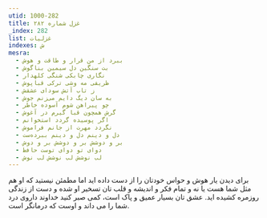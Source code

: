 ```yaml
---
utid: 1000-282
title: غزل شماره ۲۸۲
_index: 282
list: غزلیات
indexes: ش
mesra:
  - ببرد از من قرار و طاقت و هوش
  - بت سنگین دل سیمین بناگوش
  - نگاری چابکی شنگی کلهدار
  - ظریفی مه وشی ترکی قباپوش
  - ز تاب آتش سودای عشقش
  - به سان دیگ دایم می‌زنم جوش
  - چو پیراهن شوم آسوده خاطر
  - گرش همچون قبا گیرم در آغوش
  - اگر پوسیده گردد استخوانم
  - نگردد مهرت از جانم فراموش
  - دل و دینم دل و دینم ببرده‌ست
  - بر و دوشش بر و دوشش بر و دوش
  - دوای تو دوای توست حافظ
  - لب نوشش لب نوشش لب نوش
---
```

برای دیدن یار هوش و حواس خودتان را از دست داده اید اما مطمئن نیستید که او هم مثل شما هست یا نه و تمام فکر و اندیشه و قلب تان تسخیر او شده و دست از زندگی روزمره کشیده اید. عشق تان بسیار عمیق و پاک است، کمی صبر کنید خداوند داروی درد شما را می داند و اوست که درمانگر است.
